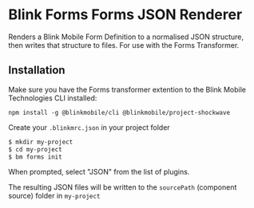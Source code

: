 # Blink Forms Forms JSON Renderer

Renders a Blink Mobile Form Definition to a normalised JSON structure, then writes that structure to files. For use with the Forms Transformer.

## Installation

Make sure you have the Forms transformer extention to the Blink Mobile Technologies CLI installed:

```
npm install -g @blinkmobile/cli @blinkmobile/project-shockwave
```

Create your `.blinkmrc.json` in your project folder

```sh
$ mkdir my-project
$ cd my-project
$ bm forms init
```

When prompted, select "JSON" from the list of plugins.

The resulting JSON files will be written to the `sourcePath` (component source) folder in `my-project`
